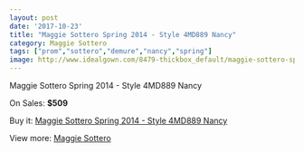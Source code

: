 ```yaml
---
layout: post
date: '2017-10-23'
title: "Maggie Sottero Spring 2014 - Style 4MD889 Nancy"
category: Maggie Sottero
tags: ["prom","sottero","demure","nancy","spring"]
image: http://www.idealgown.com/8479-thickbox_default/maggie-sottero-spring-2014-style-4md889-nancy.jpg
---
```

Maggie Sottero Spring 2014 - Style 4MD889 Nancy

On Sales: **$509**
<a href="https://www.idealgown.com/en/maggie-sottero/3521-maggie-sottero-spring-2014-style-4md889-nancy.html"><amp-img layout="responsive" width="600" height="600" src="//www.idealgown.com/8479-thickbox_default/maggie-sottero-spring-2014-style-4md889-nancy.jpg" alt="Maggie Sottero Spring 2014 - Style 4MD889 Nancy 0" /></a>
<a href="https://www.idealgown.com/en/maggie-sottero/3521-maggie-sottero-spring-2014-style-4md889-nancy.html"><amp-img layout="responsive" width="600" height="600" src="//www.idealgown.com/8481-thickbox_default/maggie-sottero-spring-2014-style-4md889-nancy.jpg" alt="Maggie Sottero Spring 2014 - Style 4MD889 Nancy 1" /></a>
<a href="https://www.idealgown.com/en/maggie-sottero/3521-maggie-sottero-spring-2014-style-4md889-nancy.html"><amp-img layout="responsive" width="600" height="600" src="//www.idealgown.com/8480-thickbox_default/maggie-sottero-spring-2014-style-4md889-nancy.jpg" alt="Maggie Sottero Spring 2014 - Style 4MD889 Nancy 2" /></a>

Buy it: [Maggie Sottero Spring 2014 - Style 4MD889 Nancy](https://www.idealgown.com/en/maggie-sottero/3521-maggie-sottero-spring-2014-style-4md889-nancy.html "Maggie Sottero Spring 2014 - Style 4MD889 Nancy")

View more: [Maggie Sottero](https://www.idealgown.com/en/45-maggie-sottero "Maggie Sottero")